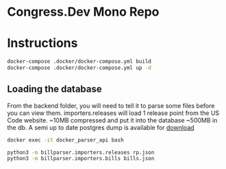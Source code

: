 # Congress.Dev Mono Repo

# Instructions

```bash
docker-compose .docker/docker-compose.yml build
docker-compose .docker/docker-compose.yml up -d
```

## Loading the database
From the backend folder, you will need to tell it to parse some files before you can view them. importers.releases will load 1 release point from the US Code website. ~10MB compressed and put it into the database ~500MB in the db.
A semi up to date postgres dump is available for [download](https://files.congress.dev/congress_beta.backup)

```bash
docker exec -it docker_parser_api bash

python3 -m billparser.importers.releases rp.json
python3 -m billparser.importers.bills bills.json

```